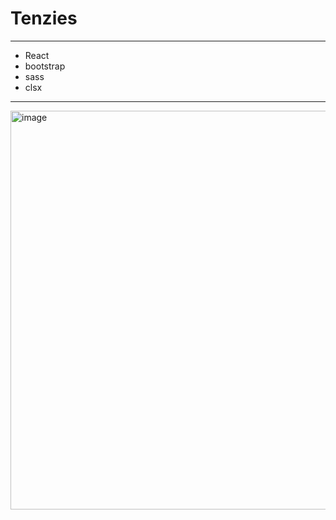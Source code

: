 
# Tenzies

---- 
- React
- bootstrap
- sass
- clsx

---- 

<img width="638" alt="image" src="https://user-images.githubusercontent.com/99029880/221417597-8a643363-0a28-4087-8759-c4dac4cead23.png">

